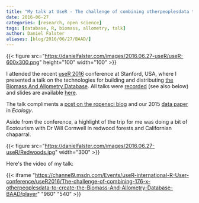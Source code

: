 ```yaml
---
title: "My talk at UseR - The challenge of combining otherpeoplesdata to create the Biomass And Allometry Database"
date: 2016-06-27
categories: [research, open science]
tags: [database, R, biomass, allometry, talk]
author: Daniel Falster
aliases: [blog/2016/06/27/BAAD/]
---
```


{{< figure src="https://danielfalster.com/images/2016.06.27-useR/useR-600x300.png" height="100" width="100" >}}

I attended the recent [useR 2016](https://user2016.org/) conference at Stanford, USA, where I presented a talk on the technologies for building and distributing [the Biomass And Allometry Database](https://github.com/dfalster/baad). All talks were [recorded](https://channel9.msdn.com/Events/useR-international-R-User-conference/useR2016/The-challenge-of-combining-176-x-otherpeoplesdata-to-create-the-Biomass-And-Allometry-Database-BAAD) (see also below) and slides are available [here](https://danielfalster.com/talks/Falster-2016-Challenge_building_BAAD-userR.pdf).  

The talk compliments a [post on the ropensci blog](https://ropensci.org/blog/2015/06/03/baad/) and our 2015 [data paper](https://www.esapubs.org/archive/ecol/E096/128/)
in *Ecology*.

Aside from the conference, a highlight of the trip for me was doing a bit of Ecotourism with Dr Will Cornwell in redwood forests and Californian chaparral.

{{< figure src="https://danielfalster.com/images/2016.06.27-useR/Redwoods.jpg" width="300" >}}


Here's the video of my talk:

{{< iframe "https://channel9.msdn.com/Events/useR-international-R-User-conference/useR2016/The-challenge-of-combining-176-x-otherpeoplesdata-to-create-the-Biomass-And-Allometry-Database-BAAD/player" "960" "540" >}}

